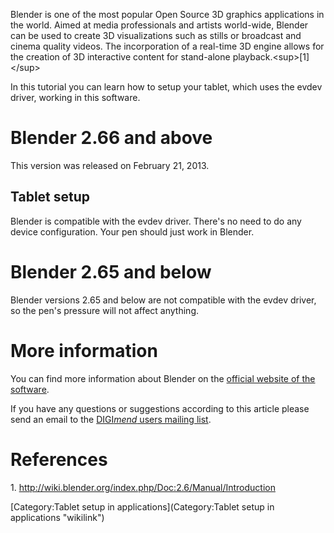 Blender is one of the most popular Open Source 3D graphics applications
in the world. Aimed at media professionals and artists world-wide,
Blender can be used to create 3D visualizations such as stills or
broadcast and cinema quality videos. The incorporation of a real-time 3D
engine allows for the creation of 3D interactive content for stand-alone
playback.\<sup\>[1]\</sup\>

In this tutorial you can learn how to setup your tablet, which uses the
evdev driver, working in this software.

Blender 2.66 and above
======================

This version was released on February 21, 2013.

Tablet setup
------------

Blender is compatible with the evdev driver. There's no need to do any
device configuration. Your pen should just work in Blender.

Blender 2.65 and below
======================

Blender versions 2.65 and below are not compatible with the evdev
driver, so the pen's pressure will not affect anything.

More information
================

You can find more information about Blender on the [official website of
the software](http://www.blender.org/).

If you have any questions or suggestions according to this article
please send an email to the [DIGI*mend* users mailing
list](mailto:digimend-users@lists.sourceforge.net).

References
==========

1\. <http://wiki.blender.org/index.php/Doc:2.6/Manual/Introduction>

[Category:Tablet setup in
applications](Category:Tablet setup in applications "wikilink")

